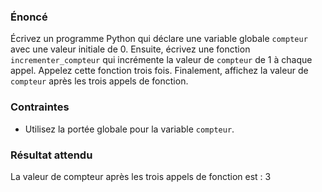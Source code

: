 ### Énoncé

Écrivez un programme Python qui déclare une variable globale ```compteur``` avec une valeur initiale de 0. Ensuite, écrivez une fonction ```incrementer_compteur``` qui incrémente la valeur de ```compteur``` de 1 à chaque appel. Appelez cette fonction trois fois. Finalement, affichez la valeur de ```compteur``` après les trois appels de fonction.

### Contraintes

- Utilisez la portée globale pour la variable ```compteur```.

### Résultat attendu

La valeur de compteur après les trois appels de fonction est : 3
